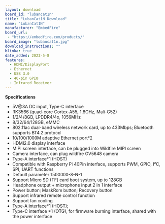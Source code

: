```yaml
---
layout: download
board_id: "lubancat1n"
title: "LubanCat1N Download"
name: "LubanCat1N"
manufacturer: "EmbedFire"
board_url:
 - "https://embedfire.com/products/"
board_image: "lubancat1n.jpg"
download_instructions: ""
blinka: true
date_added: 2023-5-8
features:
  - HDMI/DisplayPort
  - Ethernet
  - USB 3.0
  - 40-pin GPIO
  - Infrared Receiver
---
```


**Specifications**
- 5V@3A DC input, Type-C interface
- RK3566 (quad-core Cortex-A55, 1.8GHz, Mali-G52)
- 1/2/4/8GB, LPDDR4/4x, 1056MHz
- 8/32/64/128GB, eMMC
- 802.11ac dual-band wireless network card, up to 433Mbps; Bluetooth supports BT4.2 protocol
- 10/100/1000M adaptive Ethernet port*2
- HDMI2.0 display interface
- MIPI screen interface, can be plugged into Wildfire MIPI screen
- Camera interface, can plug wildfire OV5648 camera
- Type-A interface*1 (HOST)
- Compatible with Raspberry Pi 40Pin interface, supports PWM, GPIO, I²C, SPI, UART functions
- Default parameter 1500000-8-N-1
- Support Micro SD (TF) card boot system, up to 128GB
- Headphone output + microphone input 2 in 1 interface
- Power button; MaskRom button; Recovery button
- Support infrared remote control function
- Support fan cooling
- Type-A interface*1 (HOST);
- Type-C interface *1 (OTG), for firmware burning interface, shared with the power interface
